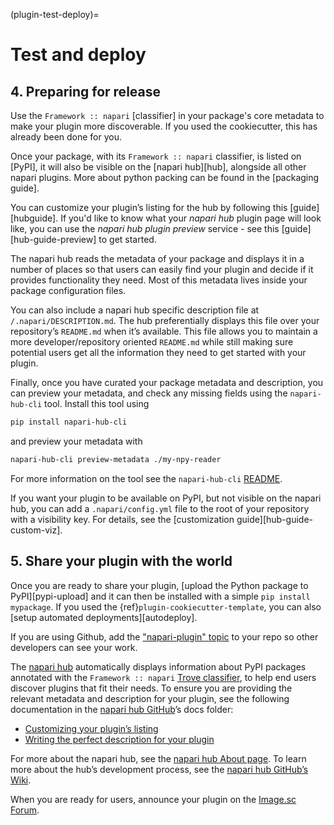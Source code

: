 (plugin-test-deploy)=
# Test and deploy

## 4. Preparing for release

Use the `Framework :: napari` [classifier] in your package's core metadata to
make your plugin more discoverable. If you used the cookiecutter, this has
already been done for you.

Once your package, with its `Framework :: napari` classifier, is listed on
[PyPI], it will also be visible on the [napari hub][hub], alongside all other
napari plugins. More about python packing can be found in the [packaging guide].

You can customize your plugin’s listing for the hub by following this
[guide][hubguide]. If you'd like to know what your _napari hub_ plugin page
will look like, you can use the _napari hub plugin preview_ service - see this
[guide][hub-guide-preview] to get started.

The napari hub reads the metadata of your package and displays it in a number
of places so that users can easily find your plugin and decide if it provides
functionality they need. Most of this metadata lives inside your package
configuration files.

You can also include a napari hub specific description file at
`/.napari/DESCRIPTION.md`. The hub preferentially displays this file over your
repository’s `README.md` when it’s available. This file allows you to maintain a
more developer/repository oriented `README.md` while still making sure potential
users get all the information they need to get started with your plugin.

Finally, once you have curated your package metadata and description, you can
preview your metadata, and check any missing fields using the `napari-hub-cli`
tool. Install this tool using

```bash
pip install napari-hub-cli
```

and preview your metadata with

```bash
napari-hub-cli preview-metadata ./my-npy-reader
```

For more information on the tool see the `napari-hub-cli`
[README](https://github.com/chanzuckerberg/napari-hub-cli).

If you want your plugin to be available on PyPI, but not visible on the napari
hub, you can add a `.napari/config.yml` file to the root of your repository
with a visibility key. For details, see the [customization
guide][hub-guide-custom-viz].

## 5. Share your plugin with the world

Once you are ready to share your plugin, [upload the Python package to
PyPI][pypi-upload] and it can then be installed with a simple
`pip install mypackage`. If you used the {ref}`plugin-cookiecutter-template`,
you can also [setup automated deployments][autodeploy].

If you are using Github, add the ["napari-plugin"
topic](https://github.com/topics/napari-plugin) to your repo so other
developers can see your work.

The [napari hub](https://www.napari-hub.org/) automatically displays
information about PyPI packages annotated with the `Framework :: napari`
[Trove classifier](https://pypi.org/classifiers/), to help end users discover
plugins that fit their needs. To ensure you are providing the relevant
metadata and description for your plugin, see the following documentation in
the [napari hub
GitHub](https://github.com/chanzuckerberg/napari-hub/tree/main/docs)’s docs
folder:

- [Customizing your plugin’s listing](https://github.com/chanzuckerberg/napari-hub/blob/main/docs/customizing-plugin-listing.md)
- [Writing the perfect description for your plugin](https://github.com/chanzuckerberg/napari-hub/blob/main/docs/writing-the-perfect-description.md)

For more about the napari hub, see the [napari hub About page](https://www.napari-hub.org/about).
To learn more about the hub’s development process, see the [napari hub GitHub’s Wiki](https://github.com/chanzuckerberg/napari-hub/wiki).

When you are ready for users, announce your plugin on the [Image.sc Forum](https://forum.image.sc/tag/napari).
